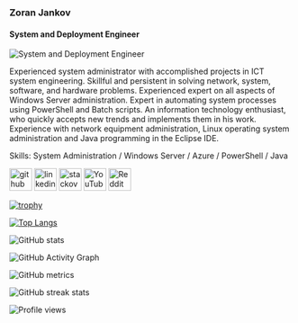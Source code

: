 ### Zoran Jankov
#### System and Deployment Engineer
![System and Deployment Engineer](https://www.rccd.edu/admin/ed_services/it/PublishingImages/INFO_TECH_HERO.jpg)

Experienced system administrator with accomplished projects in ICT system engineering. Skillful and persistent in solving network, system, software, and hardware problems. Experienced expert on all aspects of Windows Server administration. Expert in automating system processes using PowerShell and Batch scripts. An information technology enthusiast, who quickly accepts new trends and implements them in his work. Experience with network equipment administration, Linux operating system administration and Java programming in the Eclipse IDE.

Skills: System Administration / Windows Server / Azure / PowerShell / Java



[<img src='https://cdn.jsdelivr.net/npm/simple-icons@3.0.1/icons/github.svg' alt='github' height='40'>](https://github.com/Zoran-Jankov)  [<img src='https://cdn.jsdelivr.net/npm/simple-icons@3.0.1/icons/linkedin.svg' alt='linkedin' height='40'>](https://www.linkedin.com/in/Zoran-Jankov/)  [<img src='https://cdn.jsdelivr.net/npm/simple-icons@3.0.1/icons/stackoverflow.svg' alt='stackoverflow' height='40'>](https://stackoverflow.com/users/9361512/zoran-jankov)  [<img src='https://cdn.jsdelivr.net/npm/simple-icons@3.0.1/icons/youtube.svg' alt='YouTube' height='40'>](https://www.youtube.com/channel/UCW4aqkdfF_BOTTYblGmTQ3A)  [<img src='https://cdn.jsdelivr.net/npm/simple-icons@3.0.1/icons/reddit.svg' alt='Reddit' height='40'>](https://www.reddit.com/user/Emperor_Zoran)  

[![trophy](https://github-profile-trophy.vercel.app/?username=Zoran-Jankov)](https://github.com/ryo-ma/github-profile-trophy)

[![Top Langs](https://github-readme-stats.vercel.app/api/top-langs/?username=Zoran-Jankov)](https://github.com/anuraghazra/github-readme-stats)

![GitHub stats](https://github-readme-stats.vercel.app/api?username=Zoran-Jankov&show_icons=true&count_private=true)  

![GitHub Activity Graph](https://activity-graph.herokuapp.com/graph?username=Zoran-Jankov)  

![GitHub metrics](https://metrics.lecoq.io/Zoran-Jankov)  

![GitHub streak stats](https://github-readme-streak-stats.herokuapp.com/?user=Zoran-Jankov)  

![Profile views](https://gpvc.arturio.dev/Zoran-Jankov)  
